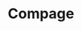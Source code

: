 ---
title: "Compage"
description: "It’s been a long ride, but we made it possible. Discover the Universal Development platform for multiple programming languages to empower developers for cloud native development."

url: compage
draft: false

navigation:
  logo: "images/icons/compage.svg"
  logo_text: "Compage"
  logo_text_color: "secblack"
  
  menu:
  - name: "Compage Doc"
    url: "https://docs.intelops.ai/compage/latest/"
  - name: "GitHub"
    url: "https://github.com/intelops/compage"
  # - name: "Another 2"
  #   url: "/"
  # - name: "Test 3"
  #   url: "/"

  navigation_button:
    enable: true
    icon: "far fa-user"
    label: "Log In"
    link: "https://capten.ai/login/"
  navigation_button_two:
    enable: true
    label: "Book Demo"
    link: "/product-demo-request-form/"

banner:
  bg_color: ""
  subtitle: "Empower Developers"
  subtitle_color: "#34B3E4"
  title: "Making Developers' Lives Easy. Deliver Secure Code with Ease!"
  title_color: ""
  description: "Compage automates backend development to accelerate product delivery and facilitate cloud-native adoption while also enabling the enforcement of policies that fortify the security of your software supply chain. All of that with simple Diagram -> to -> Code concept. <br> And, being Open Source."
  description_color: ""
  image: images/banner/compage/compage-banner-image.svg
  button:
    enable: true
    label: "Book a Demo"
    #icon: "fas fa-arrow-right"
    link: "/product-demo-request-form/"
  video_button:
    enable: false
    label: "Watch demo"
    video_url: "https://www.youtube.com/embed/dyZcRRWiuuw"

# image_and_content_block
image_and_content_block:
  enable: true
  blocks:
  - enable: true
    subtitle: "Always a battle?"
    subtitle_color: "#34B3E4"
    title: "Speed vs Security"
    title_color: ""
    image: "images/content/compage/what-is-compage.svg"
    content_position: "right" # Value will be - "left/right"
    bg_color: ""
    content_color: ""
    content: |
      * **Technical Debt:** Substandard code quality resulting from skill gaps and vendor lock-ins inhibiting customization can slow delivery, increase security risks, and limit growth.
      * **Security Issues:** Neglecting security measures exposes customers to significant risks, including identity theft, data loss, and other serious security threats.
      * **Lack of Control:** Low-Code/No-Code platforms fall short in providing the customization, constant code improvement, and security resolution that innovative solutions for complex products require.

  - enable: true
    subtitle: "How Compage makes it Easy?"
    subtitle_color: "#34B3E4"
    title: "Draw, Visualize, Generate, Customize, Validate & Deliver - Safeguard your Software Supply Chain"
    title_color: ""
    image: "images/content/compage/how-it-works.svg"
    content_position: "left" # Value will be - "left/right"
    bg_color: "#262423"
    content_color: ""
    content: |
      Compage offers a powerful solution for those who want to take control of their software development process and stay ahead of the curve. Our unique diagram-to-code approach creates code for multiple programming languages, giving developers more flexibility and freedom than ever before. With our backend automation and coding flexibility, you can break free from the limitations of low-code and no-code platforms and boost your productivity. 

      * **Automate Source Code Generation:** Boost productivity by reducing project time from months or weeks to days.
      * **Clean Code with Go and Rust:** Protect your code against vulnerabilities, and improve performance and reliability.
      * **Create Flexibly:** Generate code for REST API, gRPC, GraphQL, CLI tools, Socket.io, WebAssembly, Event Driven, Pub-Sub, Workflows and more.
      * **Gain 100% Visibility with Code-level Governance:** Address potential risks earlier in the development cycle, ensure compliance with standards, and follow industry best practices. Secure Code in Development stage itself.
      * **Literally Zero Vendor Lock-in:** Use the generated code with the tech stack of your choice, adapt to changing business needs, and scale for growth.

  - enable: true
    subtitle: "Integrations & Features"
    subtitle_color: "#34B3E4"
    title: "No Limits on what you can achieve!"
    title_color: ""
    image: "images/content/compage/integrations-features.svg"
    content_position: "right" # Value will be - "left/right"
    bg_color: ""
    content_color: ""
    content: |
      Developers' tool that stays with you always. Making it possible via open source. Compage is constantly growing with new Features!

      * Programming Language Agnostic
      * Feasible versioning
      * Auto Instrument with Modern Cloud Native Monitoring and Observability tools
      * Adopt new technologies easily with built-in integrations, like containerization, serverless, kubernetes, webassembly, etc.
      * Easily adopt software supply chain security framework(s)
      * and many more...
  
call_to_action:
  enable: true
  title: "Start using <br/> Compage <br/> today. <br/> Or need help with cloud-native applications development?"
  title_color: "#fff"
  image: "images/call-to-actions/compage/robo-image.svg"
  button_label: "Book a Demo"
  button_link: "/product-demo-request-form/"
  bg_color: "#2E2C2B"
  bottom_bg_color: "#262423"

footer:
  footer_light: false
---